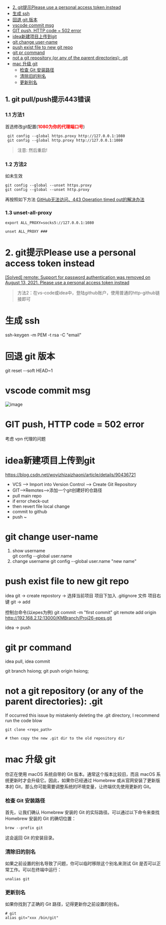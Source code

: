 - [2. git提示Please use a personal access token instead](#2-git提示please-use-a-personal-access-token-instead)
- [生成 ssh](#生成-ssh)
- [回退 git 版本](#回退-git-版本)
- [vscode commit msg](#vscode-commit-msg)
- [GIT push, HTTP code = 502 error](#git-push-http-code--502-error)
- [idea新建项目上传到git](#idea新建项目上传到git)
- [git change user-name](#git-change-user-name)
- [push exist file to new git repo](#push-exist-file-to-new-git-repo)
- [git pr command](#git-pr-command)
- [not a git repository (or any of the parent directories): .git](#not-a-git-repository-or-any-of-the-parent-directories-git)
- [mac 升级 git](#mac-升级-git)
    - [检查 Git 安装路径](#检查-git-安装路径)
    - [清除旧的别名](#清除旧的别名)
    - [更新别名](#更新别名)

<!-- # 一.常见问题 -->

## 1. git pull/push提示443错误
### 1.1 方法1
首选修改git配置(<b style='color:red'>1080为你的代理端口号</b>)
```
 git config --global https.proxy http://127.0.0.1:1080
 git config --global http.proxy http://127.0.0.1:1080
```

> 注意: 然后重启! 

### 1.2 方法2
如未生效
```
git config --global --unset https.proxy
git config --global --unset http.proxy
```
再按照如下方法
[GitHub无法访问、443 Operation timed out的解决办法](https://juejin.cn/post/6844904193170341896)

### 1.3 unset-all-proxy
```
export ALL_PROXY=socks5://127.0.0.1:1080

unset ALL_PROXY ###
```


# 2. git提示Please use a personal access token instead
[[Solved] remote: Support for password authentication was removed on August 13, 2021. Please use a personal access token instead](https://exerror.com/remote-support-for-password-authentication-was-removed-on-august-13-2021-please-use-a-personal-access-token-instead/)

> 方法2：在vs-code或idea中，登陆github账户，使用普通的http-github链接即可

# 生成 ssh
 ssh-keygen -m PEM -t rsa -C "email"  

# 回退 git 版本
git reset --soft HEAD~1


# vscode commit msg
![image](https://user-images.githubusercontent.com/37357447/180382244-bafdc0a8-af43-4cb0-a908-abae03ccdb31.png)

# GIT push, HTTP code = 502 error
考虑 vpn 代理的问题

# idea新建项目上传到git
https://blog.csdn.net/woyizhizaizhaoni/article/details/90436721
+ VCS --> Import into Version Control --> Create Git Repository 
+ GIT-->Remotes-->添加一个git创建好的仓路径
+ pull main repo
+ if error check-out
+ then revert file local change
+ commit to github
+ push ~

# git change user-name
1. show username   
   git config --global user.name
2. change username 
   git config --global user.name "new name" 

# push exist file to new git repo
idea git -> create repostory -> 选择当前项目
项目下加入 .gitignore 文件
项目右键  git -> add

控制台命令(以epes为例)
git commit -m "first commit"
git remote add origin http://192.168.2.12:13000/KMBranch/Proj26-epes.git

idea -> push

# git pr command
idea pull, idea commit

git branch hsiong;
git push origin hsiong;

# not a git repository (or any of the parent directories): .git
If occurred this issue by mistakenly deleting the .git directory, I recommend run the code blow
```shell 
git clone <repo_path>

# then copy the new .git dir to the old repository dir

```

# mac 升级 git
你正在使用 macOS 系统自带的 Git 版本。通常这个版本比较旧，而且 macOS 系统更新时才会升级它。因此，如果你已经通过 Homebrew 或从官网安装了更新版本的 Git，那么你可能需要调整系统的环境变量，让终端优先使用更新的 Git。

### 检查 Git 安装路径

首先，让我们确认 Homebrew 安装的 Git 的实际路径。可以通过以下命令来查找 Homebrew 安装的 Git 的确切位置：

```
brew --prefix git
```

这会返回 Git 的安装目录。

### 清除旧的别名

如果之前设置的别名导致了问题，你可以临时移除这个别名来测试 Git 是否可以正常工作。可以在终端中运行：

```
unalias git
```

### 更新别名

如果你找到了正确的 Git 路径，记得更新你之前设置的别名。

```
# git
alias git="xxx /bin/git"
```

